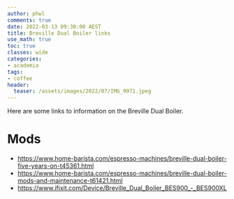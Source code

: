```yaml
---
author: phwl
comments: true
date: 2022-03-13 09:30:00 AEST
title: Breville Dual Boiler links
use_math: true
toc: true
classes: wide
categories:
- academia
tags:
- coffee
header:
  teaser: /assets/images/2022/07/IMG_9971.jpeg
---
```


Here are some links to information on the Breville Dual Boiler.

# Mods
* <https://www.home-barista.com/espresso-machines/breville-dual-boiler-five-years-on-t45361.html>
* <https://www.home-barista.com/espresso-machines/breville-dual-boiler-mods-and-maintenance-t61421.html>
* <https://www.ifixit.com/Device/Breville_Dual_Boiler_BES900_-_BES900XL>
